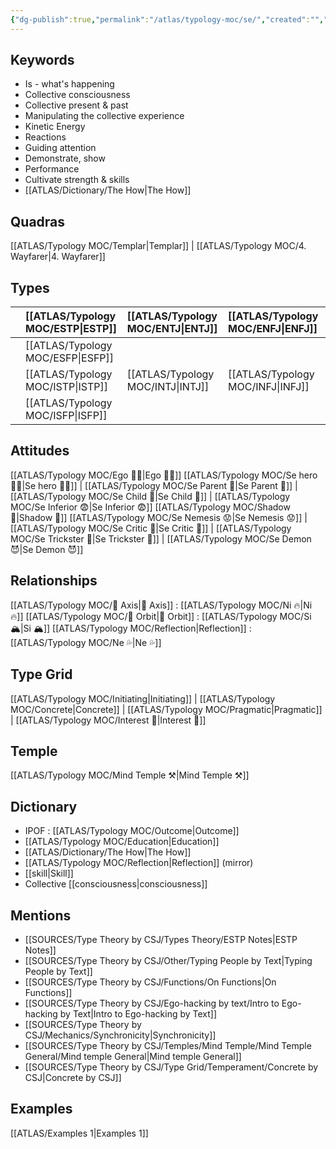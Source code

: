 ```yaml
---
{"dg-publish":true,"permalink":"/atlas/typology-moc/se/","created":"","updated":"2023-04-02T17:24:05.400+02:00"}
---
```



## Keywords 
- Is - what's happening
- Collective consciousness
- Collective present & past
- Manipulating the collective experience 
- Kinetic Energy 
- Reactions
- Guiding attention
- Demonstrate, show
- Performance
- Cultivate strength & skills
- [[ATLAS/Dictionary/The How\|The How]]

## Quadras
[[ATLAS/Typology MOC/Templar\|Templar]] | [[ATLAS/Typology MOC/4. Wayfarer\|4. Wayfarer]] 

## Types 

|        |  [[ATLAS/Typology MOC/ESTP\|ESTP]]  |  [[ATLAS/Typology MOC/ENTJ\|ENTJ]]      | [[ATLAS/Typology MOC/ENFJ\|ENFJ]]&nbsp; |
|:---------------|:-----------|:---------------|:---------------|
|        | [[ATLAS/Typology MOC/ESFP\|ESFP]]   |            |            |
|        |  [[ATLAS/Typology MOC/ISTP\|ISTP]]  |  [[ATLAS/Typology MOC/INTJ\|INTJ]]      | [[ATLAS/Typology MOC/INFJ\|INFJ]]       |
|        |  [[ATLAS/Typology MOC/ISFP\|ISFP]]  |            |            |  

## Attitudes
[[ATLAS/Typology MOC/Ego 🙋‍♂️\|Ego 🙋‍♂️]]
[[ATLAS/Typology MOC/Se hero 🦸‍♂️\|Se hero 🦸‍♂️]] | [[ATLAS/Typology MOC/Se Parent 🤨\|Se Parent 🤨]] | [[ATLAS/Typology MOC/Se Child 🧒\|Se Child 🧒]] | [[ATLAS/Typology MOC/Se Inferior 😨\|Se Inferior 😨]]
[[ATLAS/Typology MOC/Shadow 👤\|Shadow 👤]] 
[[ATLAS/Typology MOC/Se Nemesis 😟\|Se Nemesis 😟]] | [[ATLAS/Typology MOC/Se Critic 🤔\|Se Critic 🤔]] | [[ATLAS/Typology MOC/Se Trickster 🤡\|Se Trickster 🤡]] | [[ATLAS/Typology MOC/Se Demon 😈\|Se Demon 😈]]

## Relationships 
[[ATLAS/Typology MOC/🧲 Axis\|🧲 Axis]] : [[ATLAS/Typology MOC/Ni 🔥\|Ni 🔥]]
[[ATLAS/Typology MOC/🔄 Orbit\|🔄 Orbit]] : [[ATLAS/Typology MOC/Si 🏔️\|Si 🏔️]]
[[ATLAS/Typology MOC/Reflection\|Reflection]] : [[ATLAS/Typology MOC/Ne 💦\|Ne 💦]] 

## Type Grid 
[[ATLAS/Typology MOC/Initiating\|Initiating]] | [[ATLAS/Typology MOC/Concrete\|Concrete]] | [[ATLAS/Typology MOC/Pragmatic\|Pragmatic]] | [[ATLAS/Typology MOC/Interest 🤝\|Interest 🤝]] 

## Temple 
 [[ATLAS/Typology MOC/Mind Temple ⚒️\|Mind Temple ⚒️]] 

## Dictionary
- IPOF : [[ATLAS/Typology MOC/Outcome\|Outcome]]
- [[ATLAS/Typology MOC/Education\|Education]]
- [[ATLAS/Dictionary/The How\|The How]]
- [[ATLAS/Typology MOC/Reflection\|Reflection]] (mirror)
- [[skill\|Skill]]
- Collective [[consciousness\|consciousness]]

## Mentions 
- [[SOURCES/Type Theory by CSJ/Types Theory/ESTP Notes\|ESTP Notes]]
- [[SOURCES/Type Theory by CSJ/Other/Typing People by Text\|Typing People by Text]]
- [[SOURCES/Type Theory by CSJ/Functions/On Functions\|On Functions]]
- [[SOURCES/Type Theory by CSJ/Ego-hacking by text/Intro to Ego-hacking by Text\|Intro to Ego-hacking by Text]]
- [[SOURCES/Type Theory by CSJ/Mechanics/Synchronicity\|Synchronicity]]
- [[SOURCES/Type Theory by CSJ/Temples/Mind Temple/Mind Temple General/Mind temple General\|Mind temple General]]
- [[SOURCES/Type Theory by CSJ/Type Grid/Temperament/Concrete by CSJ\|Concrete by CSJ]]

## Examples 
[[ATLAS/Examples 1\|Examples 1]] 
